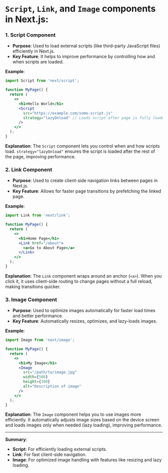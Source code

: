 # `Script`, `Link`, and `Image` components in Next.js:

### 1. **Script Component**
   - **Purpose**: Used to load external scripts (like third-party JavaScript files) efficiently in Next.js.
   - **Key Feature**: It helps to improve performance by controlling how and when scripts are loaded.

   **Example**:
   ```jsx
   import Script from 'next/script';

   function MyPage() {
     return (
       <>
         <h1>Hello World</h1>
         <Script
           src="https://example.com/some-script.js"
           strategy="lazyOnload" // Loads script after page is fully loaded
         />
       </>
     );
   }
   ```

   **Explanation**: The `Script` component lets you control when and how scripts load. `strategy="lazyOnload"` ensures the script is loaded after the rest of the page, improving performance.

### 2. **Link Component**
   - **Purpose**: Used to create client-side navigation links between pages in Next.js.
   - **Key Feature**: Allows for faster page transitions by prefetching the linked page.

   **Example**:
   ```jsx
   import Link from 'next/link';

   function MyPage() {
     return (
       <>
         <h1>Home Page</h1>
         <Link href="/about">
           <a>Go to About Page</a>
         </Link>
       </>
     );
   }
   ```

   **Explanation**: The `Link` component wraps around an anchor (`<a>`). When you click it, it uses client-side routing to change pages without a full reload, making transitions quicker.

### 3. **Image Component**
   - **Purpose**: Used to optimize images automatically for faster load times and better performance.
   - **Key Feature**: Automatically resizes, optimizes, and lazy-loads images.

   **Example**:
   ```jsx
   import Image from 'next/image';

   function MyPage() {
     return (
       <>
         <h1>My Image</h1>
         <Image
           src="/path/to/image.jpg"
           width={500}
           height={300}
           alt="Description of image"
         />
       </>
     );
   }
   ```

   **Explanation**: The `Image` component helps you to use images more efficiently. It automatically adjusts image sizes based on the device screen and loads images only when needed (lazy loading), improving performance.

---

**Summary**: 
- **Script**: For efficiently loading external scripts.
- **Link**: For fast client-side navigation.
- **Image**: For optimized image handling with features like resizing and lazy loading.